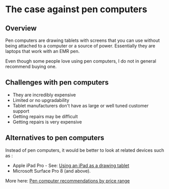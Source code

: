 # The case against pen computers

## Overview

Pen computers are drawing tablets with screens that you can use without being attached to a computer or a source of power. Essentially they are laptops that work with an EMR pen.

Even though some people love using pen computers, I do not in general recommend buying one.

## **Challenges with pen computers**

* They are incredibly expensive
* Limited or no upgradability
* Tablet manufacturers don't have as large or well tuned customer support&#x20;
* Getting repairs may be difficult
* Getting repairs is very expensive

## Alternatives to pen computers

Instead of pen computers, it would be better to look at related devices such as :

* Apple iPad Pro - See: [Using an iPad as a drawing tablet](using-an-ipad-as-a-drawing-tablet.md)&#x20;
* Microsoft Surface Pro 8 (and above).

More here: [Pen computer recommendations by price range](recommendations/pen-computer-recommendations.md)&#x20;
